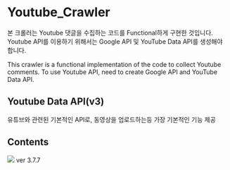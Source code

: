 # Youtube_Crawler
본 크롤러는 Youtube 댓글을 수집하는 코드를 Functional하게 구현한 것입니다.
Youtube API를 이용하기 위해서는 Google API 및 YouTube Data API를 생성해야 합니다.

This crawler is a functional implementation of the code to collect Youtube comments.
To use Youtube API, need to create Google API and YouTube Data API.

## Youtube Data API(v3)
유튜브와 관련된 기본적인 API로, 동영상을 업로드하는등 가장 기본적인 기능 제공

## Contents
<img src="https://img.shields.io/badge/Python-3776AB?style=plastic&logo=Python&logoColor=white">
ver 3.7.7
